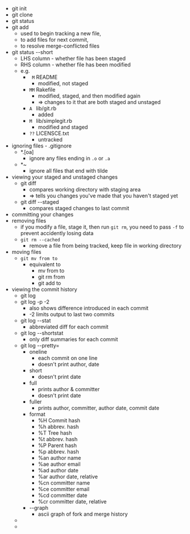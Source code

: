 - git init
- git clone
- git status
- git add
	- used to begin tracking a new file,
	- to add files for next commit,
	- to resolve merge-conflicted files
- git status --short
	- LHS column - whether file has been staged
	- RHS column - whether file has been modified
	- e.g.
		- ` M` README
			- modified, not staged
		- `MM` Rakefile
			- modified, staged, and then modified again
			- => changes to it that are both staged and unstaged
		- `A ` lib/git.rb
			- added
		- `M ` lib/simplegit.rb
			- modified and staged
		- `??` LICENSCE.txt
			- untracked
- ignoring files - .gitignore
	- *.[oa]
		- ignore any files ending in `.o` or `.a`
	- *~
		- ignore all files that end with tilde
- viewing your staged and unstaged changes
	- git diff
		- compares working directory with staging area
		- => tells you changes you've made that you haven't staged yet
	- git diff --staged
		- compares staged changes to last commit
- committing your changes
- removing files
	- if you modify a file, stage it, then run `git rm`, you need to pass `-f` to prevent accidently losing data
	- `git rm --cached`
		- remove a file from being tracked, keep file in working directory
- moving files
	- `git mv from to`
		- equivalent to
			- mv from to
			- git rm from
			- git add to
- viewing the commit history
	- git log
	- git log -p -2
		- also shows difference introduced in each commit
		- -2 limits output to last two commits
	- git log --stat
		- abbreviated diff for each commit
	- git log --shortstat
		- only diff summaries for each commit
	- git log --pretty=
		- oneline
			- each commit on one line
			- doesn't print author, date
		- short
			- doesn't print date
		- full
			- prints author & committer
			- doesn't print date
		- fuller
			- prints author, committer, author date, commit date
		- format
			- %H Commit hash
			- %h abbrev. hash
			- %T Tree hash
			- %t abbrev. hash
			- %P Parent hash
			- %p abbrev. hash
			- %an  author name
			- %ae  author email
			- %ad  author date
			- %ar  author date, relative
			- %cn  committer name
			- %ce  committer email
			- %cd  committer date
			- %cr  committer date, relative
		- --graph
			- ascii graph of fork and merge history
	-
	-